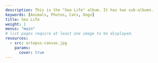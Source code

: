 ```yaml
---
description: This is the "Sea Life" album. It has two sub-albums.
keywords: [Animals, Photos, Cats, Dogs]
title: Sea Life
weight: 1
menus: "main"
# list pages require at least one image to be displayed.
resources:
  - src: octopus-canvas.jpg
    params:
      cover: true
---
```

